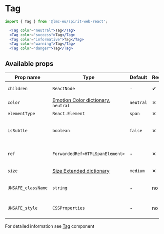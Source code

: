 # Tag

```jsx
import { Tag } from '@lmc-eu/spirit-web-react';
```

```jsx
  <Tag color="neutral">Tag</Tag>
  <Tag color="success">Tag</Tag>
  <Tag color="informative">Tag</Tag>
  <Tag color="warning">Tag</Tag>
  <Tag color="danger">Tag</Tag>
```

## Available props

| Prop name          | Type                                                    | Default   | Required | Description                     |
| ------------------ | ------------------------------------------------------- | --------- | -------- | ------------------------------- |
| `children`         | `ReactNode`                                             | -         | ✔        | Content of the Tag              |
| `color`            | [Emotion Color dictionary][dictionary-color], `neutral` | `neutral` | ✕        | Color of the component          |
| `elementType`      | `React.Element`                                         | `span`    | ✕        | HTML tag                        |
| `isSubtle`         | `boolean`                                               | `false`   | ✕        | If is Subtle color variant used |
| `ref`              | `ForwardedRef<HTMLSpanElement>`                         | -         | ✕        | Tag element reference           |
| `size`             | [Size Extended dictionary][dictionary-size]             | `medium`  | ✕        | Size of the Tag                 |
| `UNSAFE_className` | `string`                                                | -         | no       | Wrapper custom class name       |
| `UNSAFE_style`     | `CSSProperties`                                         | -         | no       | Wrapper custom style            |

For detailed information see [Tag](https://github.com/lmc-eu/spirit-design-system/blob/main/packages/web/src/scss/components/Tag/README.md) component

[dictionary-color]: https://github.com/lmc-eu/spirit-design-system/tree/main/docs/DICTIONARIES.md#color
[dictionary-size]: https://github.com/lmc-eu/spirit-design-system/tree/main/docs/DICTIONARIES.md#size

